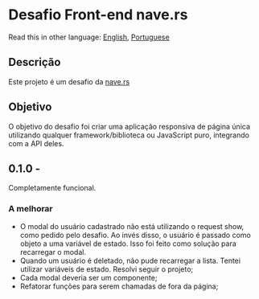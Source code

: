 # Desafio Front-end nave.rs

Read this in other language: [English](https://github.com/cvalb/challenge-nave/blob/main/README.md), [Portuguese](https://github.com/cvalb/challenge-nave/blob/main/README.pt.md)

## Descrição

Este projeto é um desafio da [nave.rs](https://nave.rs/)

## Objetivo

O objetivo do desafio foi criar uma aplicação responsiva de página única utilizando qualquer framework/biblioteca ou JavaScript puro, integrando com a API deles.

## 0.1.0 -

Completamente funcional.

### A melhorar

- O modal do usuário cadastrado não está utilizando o request show, como pedido pelo desafio. Ao invés disso, o usuário é passado como objeto a uma variável de estado. Isso foi feito como solução para recarregar o modal.
- Quando um usuário é deletado, não pude recarregar a lista. Tentei utilizar variáveis de estado. Resolvi seguir o projeto;
- Cada modal deveria ser um componente;
- Refatorar funções para serem chamadas de fora da página;